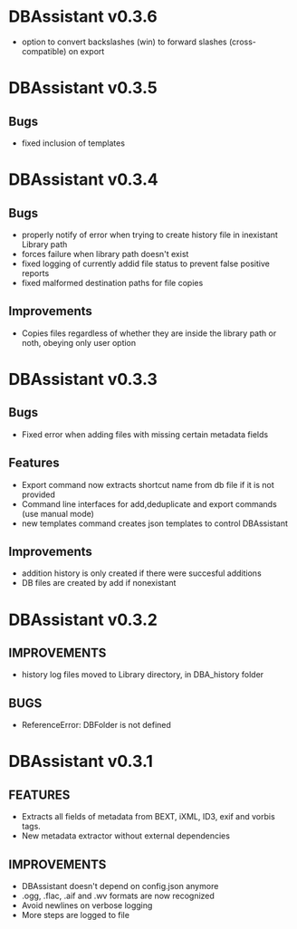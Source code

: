 # DBAssistant v0.3.6

- option to convert backslashes (win) to forward slashes (cross-compatible) on export

# DBAssistant v0.3.5

## Bugs

- fixed inclusion of templates

# DBAssistant v0.3.4

## Bugs

- properly notify of error when trying to create history file in inexistant Library path
- forces failure when library path doesn't exist
- fixed logging of currently addid file status to prevent false positive reports
- fixed malformed destination paths for file copies

## Improvements

- Copies files regardless of whether they are inside the library path or noth, obeying only user option

# DBAssistant v0.3.3

## Bugs

- Fixed error when adding files with missing certain metadata fields 

## Features

- Export command now extracts shortcut name from db file if it is not provided
- Command line interfaces for add,deduplicate and export commands (use manual mode)
- new templates command creates json templates to control DBAssistant

## Improvements

- addition history is only created if there were succesful additions
- DB files are created by add if nonexistant


# DBAssistant v0.3.2

## IMPROVEMENTS

- history log files moved to Library directory, in DBA_history folder

## BUGS

- ReferenceError: DBFolder is not defined

# DBAssistant v0.3.1

## FEATURES

- Extracts all fields of metadata from BEXT, iXML, ID3, exif and vorbis tags.
- New metadata extractor without external dependencies

## IMPROVEMENTS

- DBAssistant doesn't depend on config.json anymore
- .ogg, .flac, .aif and .wv formats are now recognized
- Avoid newlines on verbose logging
- More steps are logged to file
  